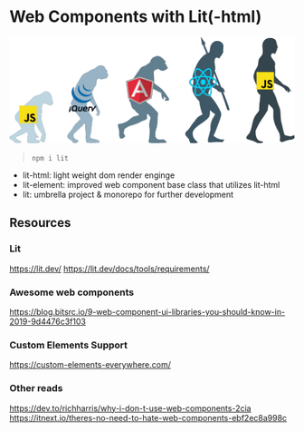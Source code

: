 # Web Components with Lit(-html)
![js-cycle](js-cycle.png)

> ```npm i lit```

* lit-html: light weight dom render enginge
* lit-element: improved web component base class that utilizes lit-html
* lit: umbrella project & monorepo for further development

## Resources
### Lit
https://lit.dev/
https://lit.dev/docs/tools/requirements/
### Awesome web components
https://blog.bitsrc.io/9-web-component-ui-libraries-you-should-know-in-2019-9d4476c3f103
### Custom Elements Support
https://custom-elements-everywhere.com/
### Other reads
https://dev.to/richharris/why-i-don-t-use-web-components-2cia
https://itnext.io/theres-no-need-to-hate-web-components-ebf2ec8a998c